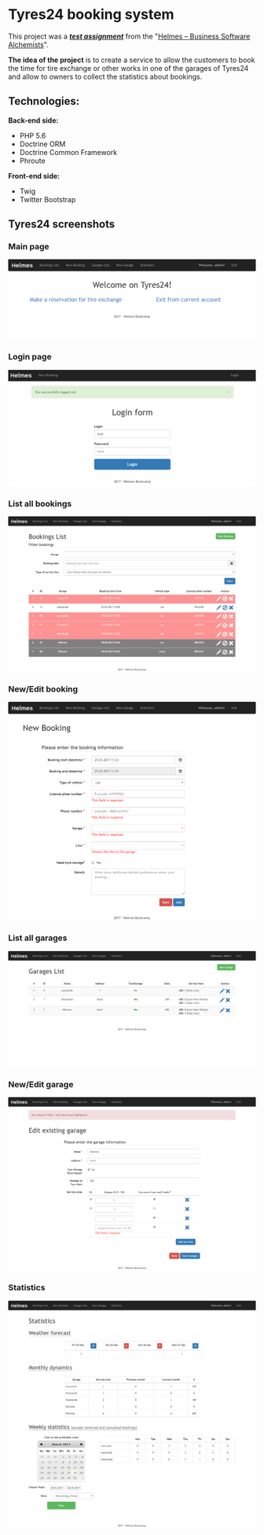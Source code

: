 # Tyres24 booking system
This project was a **_[test assignment](https://github.com/kagan94/Tyres24-booking-system/blob/master/Bootcamp%20PHP%20%E2%80%93%20setup%20tutorial.pdf)_** from the "[Helmes – Business Software Alchemists](https://www.helmes.ee)".


**The idea of the project** is to create a service to allow the customers to book the time for tire exchange or other works in one of the garages of Tyres24 and allow to owners to collect the statistics about bookings.

## Technologies:
**Back-end side:**
* PHP 5.6
* Doctrine ORM
* Doctrine Common Framework
* Phroute

**Front-end side:**
* Twig
* Twitter Bootstrap

## Tyres24 screenshots
### Main page
![main](https://raw.githubusercontent.com/kagan94/Tyres24-booking-system/master/screenshots/main.png)

### Login page
![login](https://raw.githubusercontent.com/kagan94/Tyres24-booking-system/master/screenshots/login.png)

### List all bookings
![all-bookings](https://raw.githubusercontent.com/kagan94/Tyres24-booking-system/master/screenshots/all-bookings.png)

### New/Edit booking
![new-booking](https://raw.githubusercontent.com/kagan94/Tyres24-booking-system/master/screenshots/new-booking.png)

### List all garages
![all-garages](https://raw.githubusercontent.com/kagan94/Tyres24-booking-system/master/screenshots/all-garages.png)

### New/Edit garage
![edit-garage](https://raw.githubusercontent.com/kagan94/Tyres24-booking-system/master/screenshots/edit-garage.png)

### Statistics
![statistics](https://raw.githubusercontent.com/kagan94/Tyres24-booking-system/master/screenshots/statistics.png)
